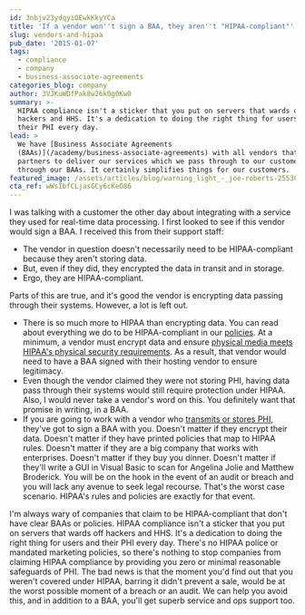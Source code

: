 ```yaml
---
id: 3nbjv23ydqyiOEwkKkyYCa
title: 'If a vendor won''t sign a BAA, they aren''t "HIPAA-compliant"'
slug: vendors-and-hipaa
pub_date: '2015-01-07'
tags:
  - compliance
  - company
  - business-associate-agreements
categories_blog: company
author: 3VJKuWDfPak8w26k0g0Kw0
summary: >-
  HIPAA compliance isn't a sticker that you put on servers that wards off
  hackers and HHS. It's a dedication to doing the right thing for users and
  their PHI every day.
lead: >
  We have [Business Associate Agreements
  (BAAs)](/academy/business-associate-agreements) with all vendors that are
  partners to deliver our services which we pass through to our customers
  through our BAAs. It certainly simplifies things for our customers.
featured_image: /assets/articles/blog/warning_light_-_joe-roberts-255308-unsplash.jpg
cta_ref: wWsIbfCLjasGCy6cKeO86
---
```

I was talking with a customer the other day about integrating with a service they used for real-time data processing. I first looked to see if this vendor would sign a BAA. I received this from their support staff:

- The vendor in question doesn't necessarily need to be HIPAA-compliant because they aren't storing data.
- But, even if they did, they encrypted the data in transit and in storage.
- Ergo, they are HIPAA-compliant.

Parts of this are true, and it's good the vendor is encrypting data passing through their systems. However, a lot is left out.

- There is so much more to HIPAA than encrypting data. You can read about everything we do to be HIPAA-compliant in our [policies](/open-source/policies). At a minimum, a vendor must encrypt data and ensure [physical media meets HIPAA's physical security requirements](https://hipaa.datica.com/#physical-safeguards-see-a-hrefhttpwww-hhs-govocrprivacyhipaaadministrativesecurityrulephyssafeguards-pdf164-310a). As a result, that vendor would need to have a BAA signed with their hosting vendor to ensure legitimacy.
- Even though the vendor claimed they were not storing PHI, having data pass through their systems would still require protection under HIPAA. Also, I would never take a vendor's word on this. You definitely want that promise in writing, in a BAA.
- If you are going to work with a vendor who [transmits or stores PHI](/academy/what-is-protected-health-information-or-phi), they've got to sign a BAA with you. Doesn't matter if they encrypt their data. Doesn't matter if they have printed policies that map to HIPAA rules. Doesn't matter if they are a big company that works with enterprises. Doesn't matter if they buy you dinner. Doesn't matter if they'll write a GUI in Visual Basic to scan for Angelina Jolie and Matthew Broderick. You will be on the hook in the event of an audit or breach and you will lack any avenue to seek legal recourse. That's the worst case scenario. HIPAA's rules and policies are exactly for that event.

I'm always wary of companies that claim to be HIPAA-compliant that don't have clear BAAs or policies. HIPAA compliance isn't a sticker that you put on servers that wards off hackers and HHS. It's a dedication to doing the right thing for users and their PHI every day. There's no HIPAA police or mandated marketing policies, so there's nothing to stop companies from claiming HIPAA compliance by providing you zero or minimal reasonable safeguards of PHI. The bad news is that the moment you'd find out that you weren't covered under HIPAA, barring it didn't prevent a sale, would be at the worst possible moment of a breach or an audit. We can help you avoid this, and in addition to a BAA, you'll get superb service and ops support too.
  